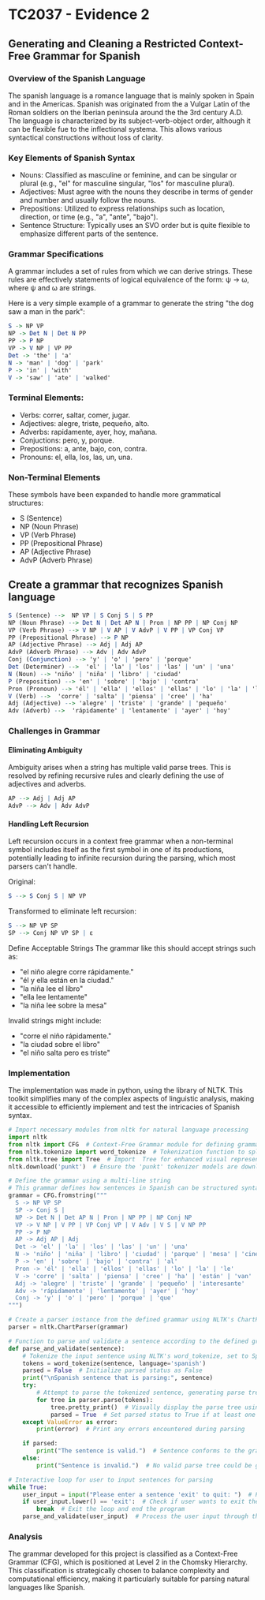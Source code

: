 # TC2037 - Evidence 2
## Generating and Cleaning a Restricted Context-Free Grammar for Spanish
### Overview of the Spanish Language

The spanish language is a romance language that is mainly spoken in Spain and in the Americas. Spanish was originated from the a Vulgar Latin of the Roman soldiers on the Iberian peninsula around the the 3rd century A.D. The language is characterized by its subject-verb-object order, although it can be flexible fue to the inflectional systema. This allows various syntactical constructions without loss of clarity. 

### Key Elements of Spanish Syntax
- Nouns: Classified as masculine or feminine, and can be singular or plural (e.g., "el" for masculine singular, "los" for masculine plural).
- Adjectives: Must agree with the nouns they describe in terms of gender and number and usually follow the nouns.
- Prepositions: Utilized to express relationships such as location, direction, or time (e.g., "a", "ante", "bajo").
- Sentence Structure: Typically uses an SVO order but is quite flexible to emphasize different parts of the sentence.

### Grammar Specifications

A grammar includes a set of rules from which we can derive strings. These rules are effectively statements of logical equivalence of the form: ψ → ω, where ψ and ω are strings.

Here is a very simple example of a grammar to generate the string "the dog saw a man in the park": 

```mathematica
S -> NP VP
NP -> Det N | Det N PP
PP -> P NP
VP -> V NP | VP PP
Det -> 'the' | 'a'
N -> 'man' | 'dog' | 'park'
P -> 'in' | 'with'
V -> 'saw' | 'ate' | 'walked'
```


### Terminal Elements:
- Verbs: correr, saltar, comer, jugar.
- Adjectives: alegre, triste, pequeño, alto.
- Adverbs: rapidamente, ayer, hoy, mañana.
- Conjuctions: pero, y, porque.
- Prepositions: a, ante, bajo, con, contra.
- Pronouns: el, ella, los, las, un, una. 

### Non-Terminal Elements
These symbols have been expanded to handle more grammatical structures:
- S (Sentence)
- NP (Noun Phrase)
- VP (Verb Phrase)
- PP (Prepositional Phrase)
- AP (Adjective Phrase)
- AdvP (Adverb Phrase)

## Create a grammar that recognizes Spanish language
```mathematica
S (Sentence) -->  NP VP | S Conj S | S PP
NP (Noun Phrase) --> Det N | Det AP N | Pron | NP PP | NP Conj NP
VP (Verb Phrase) --> V NP | V AP | V AdvP | V PP | VP Conj VP
PP (Prepositional Phrase) --> P NP
AP (Adjective Phrase) --> Adj | Adj AP
AdvP (Adverb Phrase) --> Adv | Adv AdvP
Conj (Conjunction) --> 'y' | 'o' | 'pero' | 'porque'
Det (Determiner) -->  'el' | 'la' | 'los' | 'las' | 'un' | 'una'
N (Noun) --> 'niño' | 'niña' | 'libro' | 'ciudad'
P (Preposition) --> 'en' | 'sobre' | 'bajo' | 'contra'
Pron (Pronoun) --> 'él' | 'ella' | 'ellos' | 'ellas' | 'lo' | 'la' | 'le'
V (Verb) -->  'corre' | 'salta' | 'piensa' | 'cree' | 'ha'
Adj (Adjective) --> 'alegre' | 'triste' | 'grande' | 'pequeño'
Adv (Adverb) -->  'rápidamente' | 'lentamente' | 'ayer' | 'hoy'
```

### Challenges in Grammar
#### Eliminating Ambiguity
Ambiguity arises when a string has multiple valid parse trees. This is resolved by refining recursive rules and clearly defining the use of adjectives and adverbs.

```mathematica
AP --> Adj | Adj AP
AdvP --> Adv | Adv AdvP
```

#### Handling Left Recursion
Left recursion occurs in a context free grammar when a non-terminal symbol includes itself as the first 
symbol in one of its productions, potentially leading to infinite recursion during the parsing, which most 
parsers can't handle. 

Original:
```mathematica
S --> S Conj S | NP VP
```
Transformed to eliminate left recursion:
```mathematica
S --> NP VP SP
SP --> Conj NP VP SP | ε
```
Define Acceptable Strings
The grammar like this should accept strings such as:
- "el niño alegre corre rápidamente."
- "él y ella están en la ciudad."
- "la niña lee el libro"
- "ella lee lentamente"
- "la niña lee sobre la mesa"

Invalid strings might include:
- "corre el niño rápidamente."
- "la ciudad sobre el libro"
- "el niño salta pero es triste"

### Implementation
The implementation was made in python, using the library of NLTK. This toolkit simplifies many of the complex aspects of linguistic analysis, making it accessible to efficiently implement and test the intricacies of Spanish syntax.

```python
# Import necessary modules from nltk for natural language processing
import nltk
from nltk import CFG  # Context-Free Grammar module for defining grammars
from nltk.tokenize import word_tokenize  # Tokenization function to split text into tokens
from nltk.tree import Tree  # Import  Tree for enhanced visual representation of parse trees
nltk.download('punkt')  # Ensure the 'punkt' tokenizer models are downloaded for tokenization

# Define the grammar using a multi-line string
# This grammar defines how sentences in Spanish can be structured syntactically
grammar = CFG.fromstring("""
  S -> NP VP SP 
  SP -> Conj S |  
  NP -> Det N | Det AP N | Pron | NP PP | NP Conj NP 
  VP -> V NP | V PP | VP Conj VP | V Adv | V S | V NP PP  
  PP -> P NP  
  AP -> Adj AP | Adj 
  Det -> 'el' | 'la' | 'los' | 'las' | 'un' | 'una' 
  N -> 'niño' | 'niña' | 'libro' | 'ciudad' | 'parque' | 'mesa' | 'cine'  
  P -> 'en' | 'sobre' | 'bajo' | 'contra' | 'al'  
  Pron -> 'él' | 'ella' | 'ellos' | 'ellas' | 'lo' | 'la' | 'le'  
  V -> 'corre' | 'salta' | 'piensa' | 'cree' | 'ha' | 'están' | 'van' | 'es'  
  Adj -> 'alegre' | 'triste' | 'grande' | 'pequeño' | 'interesante'  
  Adv -> 'rápidamente' | 'lentamente' | 'ayer' | 'hoy'  
  Conj -> 'y' | 'o' | 'pero' | 'porque' | 'que'  
""")

# Create a parser instance from the defined grammar using NLTK's ChartParser
parser = nltk.ChartParser(grammar)

# Function to parse and validate a sentence according to the defined grammar
def parse_and_validate(sentence):
    # Tokenize the input sentence using NLTK's word_tokenize, set to Spanish for correct tokenization of Spanish text
    tokens = word_tokenize(sentence, language='spanish')
    parsed = False  # Initialize parsed status as False
    print("\nSpanish sentence that is parsing:", sentence)  
    try:
        # Attempt to parse the tokenized sentence, generating parse trees
        for tree in parser.parse(tokens):
            tree.pretty_print()  # Visually display the parse tree using pretty_print
            parsed = True  # Set parsed status to True if at least one parse tree is generated
    except ValueError as error:
        print(error)  # Print any errors encountered during parsing

    if parsed:
        print("The sentence is valid.")  # Sentence conforms to the grammar
    else:
        print("Sentence is invalid.")  # No valid parse tree could be generated

# Interactive loop for user to input sentences for parsing
while True:
    user_input = input("Please enter a sentence 'exit' to quit: ")  # Prompt for user input
    if user_input.lower() == 'exit':  # Check if user wants to exit the program
        break  # Exit the loop and end the program
    parse_and_validate(user_input)  # Process the user input through the parse and validate function

```
### Analysis
The grammar developed for this project is classified as a Context-Free Grammar (CFG), which is positioned at Level 2 in the Chomsky Hierarchy. This classification is strategically chosen to balance complexity and computational efficiency, making it particularly suitable for parsing natural languages like Spanish.
